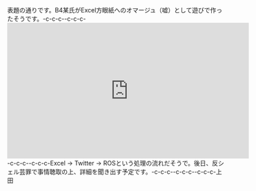 表題の通りです。B4某氏がExcel方眼紙へのオマージュ（嘘）として遊びで作ったそうです。-c-c-c--c-c-c-<iframe width="560" height="315" src="https://www.youtube.com/embed/UnfgtCqpD50" frameborder="0" allowfullscreen></iframe>-c-c-c--c-c-c-Excel -> Twitter -> ROSという処理の流れだそうで。後日、反シェル芸罪で事情聴取の上、詳細を聞き出す予定です。-c-c-c--c-c-c--c-c-c-上田
